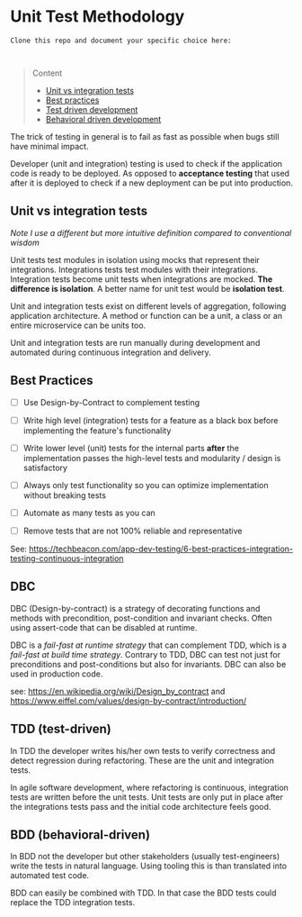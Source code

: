 # Unit Test Methodology

```
Clone this repo and document your specific choice here:



```
> Content
> - [Unit vs integration tests](#unit-vs-integration-tests)
> - [Best practices](#best-practices)
> - [Test driven development](#tdd-test-driven)
> - [Behavioral driven development](#bdd-behavioral-driven)

The trick of testing in general is to fail as fast as possible when bugs still have minimal impact.

Developer (unit and integration) testing is used to check if the application code is ready to be deployed. 
As opposed to **acceptance testing** that used after it is deployed to check if a new deployment can be put into production.

## Unit vs integration tests

*Note I use a different but more intuitive definition compared to conventional wisdom*

Unit tests test modules in isolation using mocks that represent their integrations.
Integrations tests test modules with their integrations.
Integration tests become unit tests when integrations are mocked.
**The difference is isolation**. A better name for unit test would be **isolation test**.

Unit and integration tests exist on different levels of aggregation, following application architecture.
A method or function can be a unit, a class or an entire microservice can be units too.

Unit and integration tests are run manually during development and automated during continuous integration and delivery.

## Best Practices

- [ ] Use Design-by-Contract to complement testing


- [ ] Write high level (integration) tests for a feature as a black box before implementing the feature's functionality


- [ ] Write lower level (unit) tests for the internal parts **after** the implementation passes the high-level tests and modularity / design is satisfactory


- [ ] Always only test functionality so you can optimize implementation without breaking tests


- [ ] Automate as many tests as you can


- [ ] Remove tests that are not 100% reliable and representative

See: https://techbeacon.com/app-dev-testing/6-best-practices-integration-testing-continuous-integration 

## DBC

DBC (Design-by-contract) is a strategy of decorating functions and methods with precondition, post-condition and invariant checks.
Often using assert-code that can be disabled at runtime.

DBC is a *fail-fast at runtime strategy* that can complement TDD, which is a *fail-fast at build time strategy*.
Contrary to TDD, DBC can test not just for preconditions and post-conditions but also for invariants. DBC can also be used in production code.

see: https://en.wikipedia.org/wiki/Design_by_contract and https://www.eiffel.com/values/design-by-contract/introduction/

## TDD (test-driven)

In TDD the developer writes his/her own tests to verify correctness and detect regression during refactoring.
These are the unit and integration tests.

In agile software development, where refactoring is continuous, integration tests are written before the unit tests.
Unit tests are only put in place after the integrations tests pass and the initial code architecture feels good.

## BDD (behavioral-driven)
 
In BDD not the developer but other stakeholders (usually test-engineers) write the tests in natural language.
Using tooling this is than translated into automated test code.

BDD can easily be combined with TDD. In that case the BDD tests could replace the TDD integration tests. 


